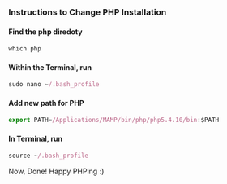 ### Instructions to Change PHP Installation

#### Find the php diredoty
```javascript
which php
```
#### Within the Terminal, run
```javascript
sudo nano ~/.bash_profile
```
#### Add new path for PHP
```javascript
export PATH=/Applications/MAMP/bin/php/php5.4.10/bin:$PATH
```
#### In Terminal, run
```javascript
source ~/.bash_profile
```
Now, Done! Happy PHPing :)
